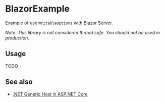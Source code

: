 # BlazorExample

Example of use `WritableOptions` with [Blazor Server](https://learn.microsoft.com/aspnet/core/blazor/hosting-models#blazor-server).

*Note: This library is not considered thread safe. You should not be used in production.*

## Usage

TODO

## See also

- [.NET Generic Host in ASP.NET Core](https://learn.microsoft.com/aspnet/core/fundamentals/host/generic-host)
